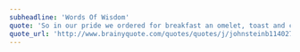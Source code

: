 ```yaml
---
subheadline: 'Words Of Wisdom'
quote: 'So in our pride we ordered for breakfast an omelet, toast and coffee and what has just arrived is a tomato salad with onions, a dish of pickles, a big slice of watermelon and two bottles of cream soda. <cite>John Steinbeck</cite>'
quote_url: 'http://www.brainyquote.com/quotes/quotes/j/johnsteinb114027.html'
---
```

